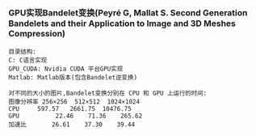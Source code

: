 ### GPU实现Bandelet变换(Peyré G, Mallat S. Second Generation Bandelets and their Application to Image and 3D Meshes Compression)

```
目录结构:
C: C语言实现
GPU_CUDA: Nvidia CUDA 平台GPU实现
Matlab: Matlab版本(包含Bandelet逆变换)

对不同的大小的图片,Bandelet变换分别在 CPU 和 GPU 上运行的时间:
图像分辨率 256×256  512×512  1024×1024
CPU	    597.57   2661.75  10476.75
GPU  	     22.46    71.36    265.62
加速比	      26.61    37.30    39.44
```

